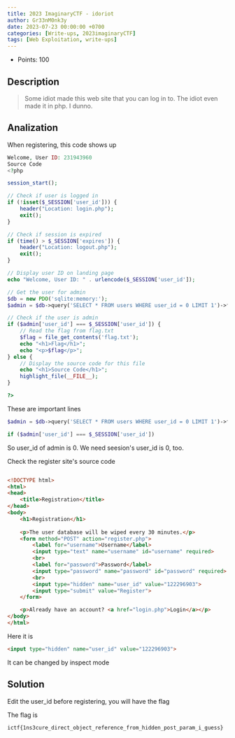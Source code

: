 ```yaml
---
title: 2023 ImaginaryCTF - idoriot
author: Gr33nM0nk3y
date: 2023-07-23 00:00:00 +0700
categories: [Write-ups, 2023imaginaryCTF]
tags: [Web Exploitation, write-ups]
---
```


* Points: 100

## Description

> Some idiot made this web site that you can log in to. The idiot even made it in php. I dunno.

## Analization

When registering, this code shows up

```php
Welcome, User ID: 231943960
Source Code
<?php

session_start();

// Check if user is logged in
if (!isset($_SESSION['user_id'])) {
    header("Location: login.php");
    exit();
}

// Check if session is expired
if (time() > $_SESSION['expires']) {
    header("Location: logout.php");
    exit();
}

// Display user ID on landing page
echo "Welcome, User ID: " . urlencode($_SESSION['user_id']);

// Get the user for admin
$db = new PDO('sqlite:memory:');
$admin = $db->query('SELECT * FROM users WHERE user_id = 0 LIMIT 1')->fetch();

// Check if the user is admin
if ($admin['user_id'] === $_SESSION['user_id']) {
    // Read the flag from flag.txt
    $flag = file_get_contents('flag.txt');
    echo "<h1>Flag</h1>";
    echo "<p>$flag</p>";
} else {
    // Display the source code for this file
    echo "<h1>Source Code</h1>";
    highlight_file(__FILE__);
}

?> 
```

These are important lines

```php
$admin = $db->query('SELECT * FROM users WHERE user_id = 0 LIMIT 1')->fetch();
```

```php
if ($admin['user_id'] === $_SESSION['user_id'])
```

So user_id of admin is 0. We need seesion's user_id is 0, too.

Check the register site's source code

```html

<!DOCTYPE html>
<html>
<head>
    <title>Registration</title>
</head>
<body>
    <h1>Registration</h1>
    
    <p>The user database will be wiped every 30 minutes.</p>
    <form method="POST" action="register.php">
        <label for="username">Username</label>
        <input type="text" name="username" id="username" required>
        <br>
        <label for="password">Password</label>
        <input type="password" name="password" id="password" required>
        <br>
        <input type="hidden" name="user_id" value="122296903">
        <input type="submit" value="Register">
    </form>

    <p>Already have an account? <a href="login.php">Login</a></p>
</body>
</html>
```

Here it is
```html
<input type="hidden" name="user_id" value="122296903">
```

It can be changed by inspect mode

## Solution

Edit the user_id before registering, you will have the flag

The flag is
```
ictf{1ns3cure_direct_object_reference_from_hidden_post_param_i_guess}
```

